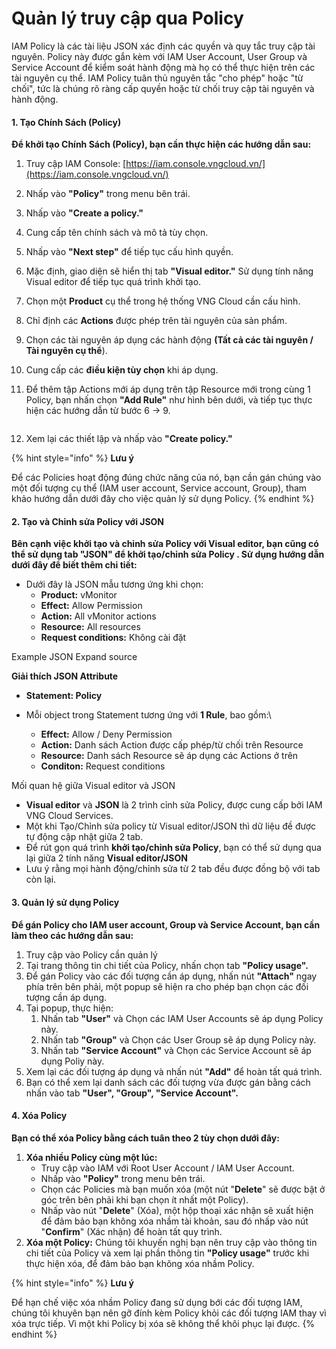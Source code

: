 # Quản lý truy cập qua Policy

IAM Policy là các tài liệu JSON xác định các quyền và quy tắc truy cập tài nguyên.  Policy này được gắn kèm với IAM User Account, User Group và Service Account để kiểm soát hành động mà họ có thể thực hiện trên các tài nguyên cụ thể. IAM Policy tuân thủ nguyên tắc "cho phép" hoặc "từ chối", tức là chúng rõ ràng cấp quyền hoặc từ chối truy cập tài nguyên và hành động.

#### 1. Tạo Chính Sách (Policy) <a href="#customermanagedpolicy-1.taochinhsach-policy" id="customermanagedpolicy-1.taochinhsach-policy"></a>

**Để khởi tạo Chính Sách (Policy), bạn cần thực hiện các hướng dẫn sau:**

1. Truy cập IAM Console: [https://iam.console.vngcloud.vn/](https://iam.console.vngcloud.vn/)
2. Nhấp vào **"Policy"** trong menu bên trái.
3. Nhấp vào **"Create a policy."**
4. Cung cấp tên chính sách và mô tả tùy chọn.
5. Nhấp vào **"Next step"** để tiếp tục cấu hình quyền.
6. Mặc định, giao diện sẽ hiển thị tab **"Visual editor."** Sử dụng tính năng Visual editor để tiếp tục quá trình khởi tạo.
7. Chọn một **Product** cụ thể trong hệ thống VNG Cloud cần cấu hình.
8. Chỉ định các **Actions** được phép trên tài nguyên của sản phẩm.
9. Chọn các tài nguyên áp dụng các hành động **(Tất cả các tài nguyên / Tài nguyên cụ thể**).
10. Cung cấp các **điều kiện tùy chọn** khi áp dụng.
11. Để thêm tập Actions mới áp dụng trên tập Resource mới trong cùng 1 Policy, bạn nhấn chọn **"Add Rule"** như hình bên dưới, và tiếp tục thực hiện các hướng dẫn từ bước 6 → 9.

    <figure><img src="https://docs.vngcloud.vn/download/attachments/59806947/image2023-8-1_14-12-28.png?version=1&#x26;modificationDate=1690873949000&#x26;api=v2" alt=""><figcaption></figcaption></figure>
12. Xem lại các thiết lập và nhấp vào **"Create policy."**

{% hint style="info" %}
**Lưu ý**

Để các Policies hoạt động đúng chức năng của nó, bạn cần gán chúng vào một đối tượng cụ thể (IAM user account, Service account, Group), tham khảo hướng dẫn dưới đây cho việc quản lý sử dụng Policy.
{% endhint %}

#### 2. Tạo và Chỉnh sửa Policy với JSON <a href="#customermanagedpolicy-2.taovachinhsuapolicyvoijson" id="customermanagedpolicy-2.taovachinhsuapolicyvoijson"></a>

**Bên cạnh việc khởi tạo và chỉnh sửa Policy với Visual editor, bạn cũng có thể sử dụng tab "JSON" để khởi tạo/chỉnh sửa Policy . Sử dụng hướng dẫn dưới đây để biết thêm chi tiết:**

* Dưới đây là JSON mẫu tương ứng khi chọn:
  * **Product:** vMonitor
  * **Effect:** Allow Permission
  * **Action:** All vMonitor actions
  * **Resource:** All resources
  * **Request conditions:** Không cài đặt

Example JSON Expand source

&#x20;**Giải thích JSON Attribute**

* **Statement: Policy**
* Mỗi object trong Statement tương ứng với **1 Rule**, bao gồm:\

  * **Effect:** Allow / Deny Permission
  * **Action:** Danh sách Action được cấp phép/từ chối trên Resource
  * **Resource:** Danh sách Resource sẽ áp dụng các Actions ở trên
  * **Conditon:** Request conditions



Mối quan hệ giữa Visual editor và JSON

* **Visual editor** và **JSON** là 2 trình cỉnh sửa Policy, được cung cấp bởi IAM VNG Cloud Services.
* Một khi Tạo/Chỉnh sửa policy từ Visual editor/JSON thì dữ liệu đề được tự động cập nhật giữa 2 tab.
* Để rút gọn quá trình **khởi tạo/chỉnh sửa Policy**, bạn có thể sử dụng qua lại giữa 2 tính năng **Visual editor/JSON**
* Lưu ý rằng mọi hành động/chỉnh sửa từ 2 tab đều được đồng bộ với tab còn lại.

#### 3. Quản lý sử dụng Policy <a href="#customermanagedpolicy-3.quanlysudungpolicy" id="customermanagedpolicy-3.quanlysudungpolicy"></a>

**Để gán Policy cho IAM user account, Group và Service Account, bạn cần làm theo các hướng dẫn sau:**

1. Truy cập vào Policy cần quản lý
2. Tại trang thông tin chi tiết của Policy, nhấn chọn tab **"Policy usage".**
3. Để gán Policy vào các đối tượng cần áp dụng, nhấn nút **"Attach"** ngay phía trên bên phải, một popup sẽ hiện ra cho phép bạn chọn các đối tượng cần áp dụng.
4. Tại popup, thực hiện:
   1. Nhấn tab **"User"** và Chọn các IAM User Accounts sẽ áp dụng Policy này.
   2. Nhấn tab **"Group"** và Chọn các User Group sẽ áp dụng Policy này.
   3. Nhấn tab **"Service Account"** và Chọn các Service Account sẽ áp dụng Poliy này.
5. Xem lại các đối tượng áp dụng và nhấn nút **"Add"** để hoàn tất quá trình.
6. Bạn có thể xem lại danh sách các đối tượng vừa được gán bằng cách nhấn vào tab **"User", "Group", "Service Account".**

#### **4. Xóa Policy** <a href="#customermanagedpolicy-4.xoapolicy" id="customermanagedpolicy-4.xoapolicy"></a>

**Bạn có thể xóa Policy bằng cách tuân theo 2 tùy chọn dưới đây:**

1. **Xóa nhiều Policy cùng một lúc:**
   * Truy cập vào IAM với Root User Account / IAM User Account.
   * Nhấp vào **"Policy"** trong menu bên trái.
   * Chọn các Policies mà bạn muốn xóa (một nút "**Delete**" sẽ được bật ở góc trên bên phải khi bạn chọn ít nhất một Policy).
   * Nhấp vào nút "**Delete**" (Xóa), một hộp thoại xác nhận sẽ xuất hiện để đảm bảo bạn không xóa nhầm tài khoản, sau đó nhấp vào nút "**Confirm**" (Xác nhận) để hoàn tất quy trình.
2. **Xóa một Policy:** Chúng tôi khuyến nghị bạn nên truy cập vào thông tin chi tiết của Policy và xem lại phần thông tin **"Policy usage"** trước khi thực hiện xóa, để đảm bảo bạn không xóa nhầm Policy.

{% hint style="info" %}
**Lưu ý**

Để hạn chế việc xóa nhầm Policy đang sử dụng bới các đối tượng IAM, chúng tôi khuyên bạn nên gỡ đính kèm Policy khỏi các đối tượng IAM thay vì xóa trực tiếp. Vì một khi Policy bị xóa sẽ không thể khôi phục lại được.
{% endhint %}
